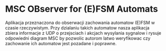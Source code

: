 # MSC OBserver for (E)FSM Automats

Aplikacja przeznaczona do obserwacji zachowania automatow (E)FSM w czasie rzeczywistym.
Przy dzialaniu takich automatow nasza aplikacja zbiera informacje z UDP o przejsciach i akcjach wysylania sygnalow i rysuje odpowiedni diagram MSC by pozwolic autorom latwo weryfikowac czy zachowanie ich automatow jest pozadane i poprawne.
